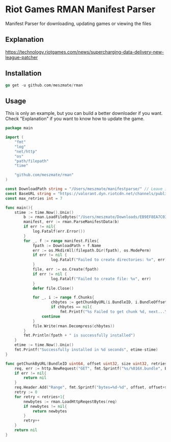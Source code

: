 # Riot Games RMAN Manifest Parser
Manifest Parser for downloading, updating games or viewing the files

## Explanation
https://technology.riotgames.com/news/supercharging-data-delivery-new-league-patcher

## Installation
```go
go get -u github.com/meszmate/rman
```

## Usage
This is only an example, but you can build a better downloader if you want. Check "Explanation" if you want to know how to update the game.
```go
package main

import (
	"fmt"
	"log"
	"net/http"
	"os"
	"path/filepath"
	"time"

	"github.com/meszmate/rman"
)

const DownloadPath string = "/Users/meszmate/manifestparse/" // Leave it empty if you want to install to the current directory
const BaseURL string = "https://valorant.dyn.riotcdn.net/channels/public/bundles"
const max_retries int = 7

func main(){
	stime := time.Now().Unix()
    	b := rman.LoadFileBytes("/Users/meszmate/Downloads/EB9EF8EA7C032A8B.manifest")
    	manifest, err := rman.ParseManifestData(b)
    	if err != nil{
        	log.Fatalf(err.Error())
    	}
    	for _, f := range manifest.Files{
        	fpath := DownloadPath + f.Name
        	err := os.MkdirAll(filepath.Dir(fpath), os.ModePerm)
        	if err != nil {
            		log.Fatalf("Failed to create directories: %v", err)
        	}
        	file, err := os.Create(fpath)
        	if err != nil {
            		log.Fatalf("Failed to create file: %v", err)
        	}
        	defer file.Close()

        	for _, i := range f.Chunks{
            		chbytes := getChunkByURL(i.BundleID, i.BundleOffset, i.CompressedSize, max_retries)
            		if chbytes == nil{
                		fmt.Printf("%s Failed to get chunk %d, next...\n", fmt.Sprintf("%016X", i.BundleID), i.ChunkID)
				continue
			}
			file.Write(rman.Decompress(chbytes))
		}
		fmt.Println(fpath + " is successfully installed")
	}
	etime := time.Now().Unix()
	fmt.Printf("Successfully installed in %d seconds", etime-stime)
}

func getChunkByURL(BundleID uint64, offset uint32, size uint32, retries int) []byte{
	req, err := http.NewRequest("GET", fmt.Sprintf("%s/%016X.bundle", BaseURL, BundleID), nil)
	if err != nil{
		return nil
	}
	req.Header.Add("Range", fmt.Sprintf("bytes=%d-%d", offset, offset+size-1))
	retry := 0
	for retry < retries+1{
		newbytes := rman.LoadHttpReqestBytes(req)
		if newbytes != nil{
			return newbytes
		}
		retry++
	}
	return nil
}
```
